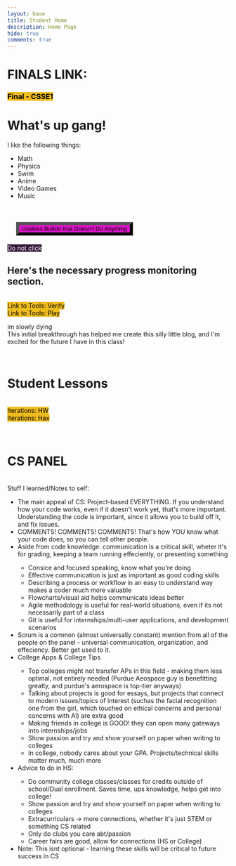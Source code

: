 ```yaml
---
layout: base
title: Student Home 
description: Home Page
hide: true
comments: true
---
```

<html>
<head>
<style>
    button{
        background-color: rgb(220, 20, 200); 
        margin: 20px;
        border-width: 7px;
        border-color: rgb(0, 0, 0)
    }
    a:link, a:visited{
     background-color: #eebc1d;
     color: black;
     border-width: 3px;
     border-color: rgb(0, 0, 0)
     padding: 5px, 5px;
     text-align: center;
     text-decoration: none;
     display: inline-block;
    }
    a:hover, a:active {
    background-color: gold;
    }
    #b{
     background-color: #341539;
     color: white;
     border-width: 3px;
     border-color: rgb(0, 0, 0)
     padding: 5px, 5px;
     text-align: center;
     text-decoration: none;
     display: inline-block;
     }
    #b:hover, #b:active {
    background-color: purple;
    }
</style>
</head>
<body>
<h1>FINALS LINK:</h1>
<h3><a href="https://github.com/EvanSvetina/blog2.1/blob/main/navigation/finalCSSE1.md">Final - CSSE1</a></h3>
    <h1> What's up gang! </h1>
        <b1> 
    I like the following things:
            <ul>
            <li>Math</li>
            <li>Physics</li>
            <li>Swim</li>
            <li>Anime</li>
            <li>Video Games</li>
            <li>Music</li>
            </ul>
        </b1>
<br><button>Useless Button that Doesn't Do Anything</button>
<br><a id="b" href="https://www.youtube.com/watch?v=bv__9O5CZok" target="_blank">Do not click</a>
<h2> Here's the necessary progress monitoring section.</h2>
<b2><br><a href="https://evansvetina.github.io/CSSEproj1/devops/tools/verify" target="_blank">Link to Tools: Verify</a>
<br><a href="https://evansvetina.github.io/CSSEproj1/devops/github/pages/play" target="_blank">Link to Tools: Play</a></b2>
<br><p>im slowly dying
<br>
This initial breakthrough has helped me create this silly little blog, and I'm excited for the future I have in this class!</p>
<br>
<h1>Student Lessons</h1>
<br><a href="csse/javascript/fundamentals/iteration/hw" target="_blank">Iterations: HW</a>
<br><a href="csse/javascript/fundamentals/iteration/Popcorn_Hacks" target="_blank">Iterations: Hax</a>
<br><br><br>
<h1>CS PANEL</h1>
<p><br>Stuff I learned/Notes to self:
<ul>
    <li>The main appeal of CS: Project-based EVERYTHING. If you understand how your code works, even if it doesn't work yet, that's more important. Understanding the code is important, since it allows you to build off it, and fix issues.</li>
    <li>COMMENTS! COMMENTS! COMMENTS! That's how YOU know what your code does, so you can tell other people.</li>
    <li>Aside from code knowledge: communication is a critical skill, wheter it's for grading, keeping a team running effeciently, or presenting something</li>
        <ul>
            <li>Consice and focused speaking, know what you're doing</li>
            <li>Effective communication is just as important as good coding skills</li>
            <li>Describing a process or workflow in an easy to understand way makes a coder much more valuable</li>
            <li>Flowcharts/visual aid helps communicate ideas better</li>
            <li>Agile methodology is useful for real-world situations, even if its not necessarily part of a class</li>
            <li>Git is useful for internships/multi-user applications, and development scenarios</li>
        </ul>
    <li>Scrum is a common (almost universally constant) mention from all of the people on the panel - universal communication, organization, and effeciency. Better get used to it.</li>
    <li>College Apps & College Tips</li>
        <ul>
            <li>Top colleges might not transfer APs in this field - making them less optimal, not entirely needed (Purdue Aeospace guy is benefitting greatly, and purdue's aerospace is top-tier anyways)</li>
            <li>Talking about projects is good for essays, but projects that connect to modern issues/topics of interest (suchas the facial recognition one from the girl, which touched on ethical concerns and personal concerns with AI) are extra good</li>
            <li>Making friends in college is GOOD! they can open many gateways into internships/jobs</li>
            <li>Show passion and try and show yourself on paper when writing to colleges</li>
            <li>In college, nobody cares about your GPA. Projects/technical skills matter much, much more</li>
        </ul>
    <li>Advice to do in HS:</li>
    <ul>
            <li>Do community college classes/classes for credits outside of school/Dual enrollment. Saves time, ups knowledge, helps get into college!</li>
            <li>Show passion and try and show yourself on paper when writing to colleges</li>
            <li>Extracurriculars -> more connections, whether it's just STEM or something CS related</li>
            <li>Only do clubs you care abt/passion</li>
            <li>Career fairs are good, allow for connections (HS or College)</li>
        </ul>
    <li>Note: This isnt optional - learning these skills will be critical to future success in CS</li>
<ul>
</p>




